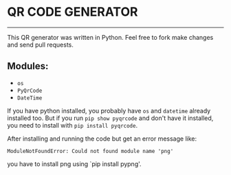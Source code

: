 # QR CODE GENERATOR
<hr>

This QR generator was written in Python. Feel free to fork make changes and send pull requests.

## Modules:
- `os`
- `PyQrCode`
- `DateTime`

If you have python installed, you probably have `os` and `datetime` already installed too. But if you run `pip show pyqrcode` and don't have it installed, you need to install with `pip install pyqrcode`.

After installing and running the code but get an error message like:
```
ModuleNotFoundError: Could not found module name 'png'
```
you have to install png using `pip install pypng'. 